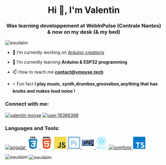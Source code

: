 <h1 align="center">Hi 👋, I'm Valentin</h1>
<h3 align="center">Was learning developpement at WebInPulse (Centrale Nantes) & now on my desk (& my bed)</h3>
<p align="left"> <img src="https://komarev.com/ghpvc/?username=eaudaim&label=Profile%20views&color=0e75b6&style=flat" alt="eaudaim" /> </p>

- 🔭 I’m currently working on [Arduino creations](https://github.com/eaudaim/Arduino)

- 🌱 I’m currently learning **Arduino & ESP32 programming**

- 📫 How to reach me **contact@vmoyse.tech**

- ⚡ Fun fact **I play music, synth,drumbox,groovebox,anything that has knobs and makes loud noise !**

<h3 align="left">Connect with me:</h3>
<p align="left">
<a href="https://linkedin.com/in/valentin moyse" target="blank"><img align="center" src="https://raw.githubusercontent.com/rahuldkjain/github-profile-readme-generator/master/src/images/icons/Social/linked-in-alt.svg" alt="valentin moyse" height="30" width="40" /></a>
<a href="https://stackoverflow.com/users/user:16366398" target="blank"><img align="center" src="https://raw.githubusercontent.com/rahuldkjain/github-profile-readme-generator/master/src/images/icons/Social/stack-overflow.svg" alt="user:16366398" height="30" width="40" /></a>
</p>

<h3 align="left">Languages and Tools:</h3>
<p align="left"> <a href="https://angular.io" target="_blank"> <img src="https://angular.io/assets/images/logos/angular/angular.svg" alt="angular" width="40" height="40"/> </a> <a href="https://www.w3schools.com/css/" target="_blank"> <img src="https://raw.githubusercontent.com/devicons/devicon/master/icons/css3/css3-original-wordmark.svg" alt="css3" width="40" height="40"/> </a> <a href="https://www.w3.org/html/" target="_blank"> <img src="https://raw.githubusercontent.com/devicons/devicon/master/icons/html5/html5-original-wordmark.svg" alt="html5" width="40" height="40"/> </a> <a href="https://developer.mozilla.org/en-US/docs/Web/JavaScript" target="_blank"> <img src="https://raw.githubusercontent.com/devicons/devicon/master/icons/javascript/javascript-original.svg" alt="javascript" width="40" height="40"/> </a> <a href="https://www.photoshop.com/en" target="_blank"> <img src="https://raw.githubusercontent.com/devicons/devicon/master/icons/photoshop/photoshop-line.svg" alt="photoshop" width="40" height="40"/> </a> <a href="https://www.php.net" target="_blank"> <img src="https://raw.githubusercontent.com/devicons/devicon/master/icons/php/php-original.svg" alt="php" width="40" height="40"/> </a> <a href="https://reactjs.org/" target="_blank"> <img src="https://raw.githubusercontent.com/devicons/devicon/master/icons/react/react-original-wordmark.svg" alt="react" width="40" height="40"/> </a> <a href="https://symfony.com" target="_blank"> <img src="https://symfony.com/logos/symfony_black_03.svg" alt="symfony" width="40" height="40"/> </a> <a href="https://www.typescriptlang.org/" target="_blank"> <img src="https://raw.githubusercontent.com/devicons/devicon/master/icons/typescript/typescript-original.svg" alt="typescript" width="40" height="40"/> </a> </p>

<p><img align="left" src="https://github-readme-stats.vercel.app/api/top-langs?username=eaudaim&show_icons=true&locale=en&layout=compact" alt="eaudaim" /></p>

<p>&nbsp;<img align="center" src="https://github-readme-stats.vercel.app/api?username=eaudaim&show_icons=true&locale=en" alt="eaudaim" /></p>
